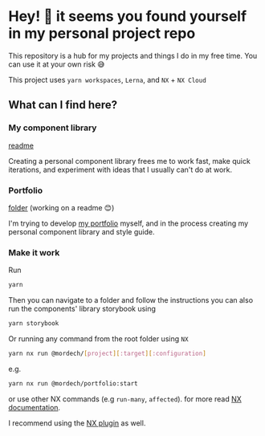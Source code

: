 # Hey! 👋 it seems you found yourself in my personal project repo 

This repository is a hub for my projects and things I do in my free time. You can use it at your own risk 😅

This project uses `yarn workspaces`, `Lerna`, and `NX` + `NX Cloud`

## What can I find here?

### My component library
[readme](/packages/shared-components/README.md)

Creating a personal component library frees me to work fast, make quick iterations, and experiment with ideas that I usually can't do at work.

### Portfolio
[folder](/apps/portfolio/) (working on a readme 😊)

I'm trying to develop [my portfolio](https://elad.mizrahi.cc) myself, and in the process creating my personal component library and style guide.

### Make it work

Run
```bash
yarn
```

Then you can navigate to a folder and follow the instructions you can also run the components' library storybook using

```bash
yarn storybook
```

Or running any command from the root folder using `NX`

```bash
yarn nx run @mordech/[project][:target][:configuration]
```

e.g. 

```bash
yarn nx run @mordech/portfolio:start
```

or use other NX commands (e.g `run-many`, `affected`). for more read [NX documentation](https://nx.dev/reference/commands#nx-cli-commands).

I recommend using the [NX plugin](https://nx.dev/core-features/integrate-with-editors) as well.